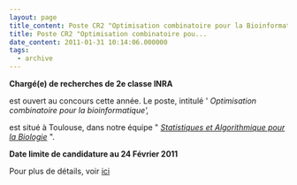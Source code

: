 ```yaml
---
layout: page
title_content: Poste CR2 "Optimisation combinatoire pour la Bioinformatique"
title: Poste CR2 "Optimisation combinatoire pou...
date_content: 2011-01-31 10:14:06.000000
tags:
  - archive
---
```

**Chargé(e) de recherches de 2e classe INRA**



  
est ouvert au concours cette année. Le poste, intitulé ' _Optimisation
combinatoire pour la bioinformatique',_



est situé à Toulouse, dans notre équipe " _[Statistiques et Algorithmique pour
la
Biologie](http://carlit.toulouse.inra.fr/wikiz/index.php/Cat%C3%A9gorie:SaAB)_
".  
  



 **Date limite de candidature au 24 Février 2011**



  
Pour plus de détails, voir
[ici](http://carlit.toulouse.inra.fr/wikiz/index.php/Emplois "ici")



